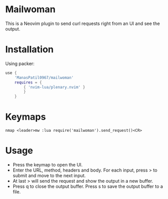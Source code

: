 # Mailwoman
This is a Neovim plugin to send curl requests right from an UI and see the output.

# Installation
Using packer:
```lua
use { 
    'ManasPatil0967/mailwoman'
    requires = { 
        { 'nvim-lua/plenary.nvim' }
        } 
    }
```
# Keymaps
```vim
nmap <leader>mw :lua require('mailwoman').send_request()<CR>
```
# Usage
- Press the keymap to open the UI.
- Enter the URL, method, headers and body. For each input, press > to submit and move to the next input.
- At last > will send the request and show the output in a new buffer.
- Press q to close the output buffer. Press s to save the output buffer to a file.
